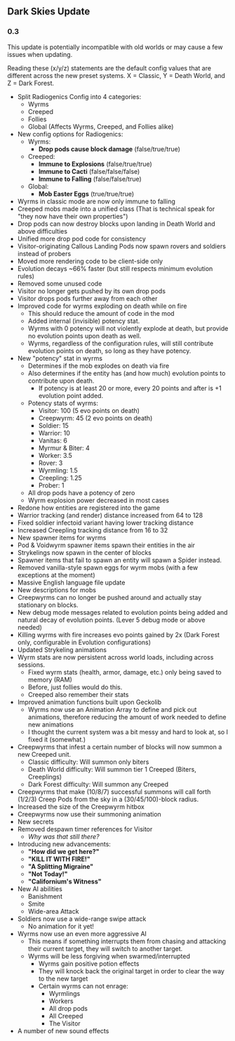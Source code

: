 ## Dark Skies Update
### 0.3

This update is potentially incompatible with old worlds or may cause a few issues when updating.

Reading these (x/y/z) statements are the default config values that are different across the new preset systems. X = Classic, Y = Death World, and Z = Dark Forest.

- Split Radiogenics Config into 4 categories:
  - Wyrms
  - Creeped
  - Follies
  - Global (Affects Wyrms, Creeped, and Follies alike)
- New config options for Radiogenics:
  - Wyrms:
    - **Drop pods cause block damage** (false/true/true)
  - Creeped:
    - **Immune to Explosions** (false/true/true)
    - **Immune to Cacti** (false/false/false)
    - **Immune to Falling** (false/false/true)
  - Global:
    - **Mob Easter Eggs** (true/true/true)
- Wyrms in classic mode are now only immune to falling
- Creeped mobs made into a unified class (That is technical speak for "they now have their own properties")
- Drop pods can now destroy blocks upon landing in Death World and above difficulties
- Unified more drop pod code for consistency
- Visitor-originating Callous Landing Pods now spawn rovers and soldiers instead of probers
- Moved more rendering code to be client-side only
- Evolution decays ~66% faster (but still respects minimum evolution rules)
- Removed some unused code
- Visitor no longer gets pushed by its own drop pods
- Visitor drops pods further away from each other
- Improved code for wyrms exploding on death while on fire
  - This should reduce the amount of code in the mod
  - Added internal (invisible) potency stat.
  - Wyrms with 0 potency will not violently explode at death, but provide no evolution points upon death as well.
  - Wyrms, regardless of the configuration rules, will still contribute evolution points on death, so long as they have potency.
- New "potency" stat in wyrms
  - Determines if the mob explodes on death via fire
  - Also determines if the entity has (and how much) evolution points to contribute upon death.
    - If potency is at least 20 or more, every 20 points and after is +1 evolution point added.
  - Potency stats of wyrms:
    - Visitor: 100 (5 evo points on death)
    - Creepwyrm: 45 (2 evo points on death)
    - Soldier: 15
    - Warrior: 10
    - Vanitas: 6
    - Myrmur & Biter: 4
    - Worker: 3.5
    - Rover: 3
    - Wyrmling: 1.5
    - Creepling: 1.25
    - Prober: 1
  - All drop pods have a potency of zero
  - Wyrm explosion power decreased in most cases
- Redone how entities are registered into the game
- Warrior tracking (and render) distance increased from 64 to 128
- Fixed soldier infectoid variant having lower tracking distance
- Increased Creepling tracking distance from 16 to 32
- New spawner items for wyrms
- Pod & Voidwyrm spawner items spawn their entities in the air
- Strykelings now spawn in the center of blocks
- Spawner items that fail to spawn an entity will spawn a Spider instead.
- Removed vanilla-style spawn eggs for wyrm mobs (with a few exceptions at the moment)
- Massive English language file update
- New descriptions for mobs
- Creepwyrms can no longer be pushed around and actually stay stationary on blocks.
- New debug mode messages related to evolution points being added and natural decay of evolution points. (Lever 5 debug mode or above needed)
- Killing wyrms with fire increases evo points gained by 2x (Dark Forest only, configurable in Evolution configurations)
- Updated Strykeling animations
- Wyrm stats are now persistent across world loads, including across sessions.
  - Fixed wyrm stats (health, armor, damage, etc.) only being saved to memory (RAM)
  - Before, just follies would do this.
  - Creeped also remember their stats
- Improved animation functions built upon Geckolib
  - Wyrms now use an Animation Array to define and pick out animations, therefore reducing the amount of work needed to define new animations
  - I thought the current system was a bit messy and hard to look at, so I fixed it (somewhat.)
- Creepwyrms that infest a certain number of blocks will now summon a new Creeped unit.
  - Classic difficulty: Will summon only biters
  - Death World difficulty: Will summon tier 1 Creeped (Biters, Creeplings)
  - Dark Forest difficulty: Will summon any Creeped
- Creepwyrms that make (10/8/7) successful summons will call forth (1/2/3) Creep Pods from the sky in a (30/45/100)-block radius.
- Increased the size of the Creepwyrm hitbox
- Creepwyrms now use their summoning animation
- New secrets
- Removed despawn timer references for Visitor
  - *Why was that still there?*
- Introducing new advancements:
  - **"How did we get here?"** 
  - **"KILL IT WITH FIRE!"**
  - **"A Splitting Migraine"**
  - **"Not Today!"**
  - **"Californium's Witness"**
- New AI abilities
  - Banishment
  - Smite
  - Wide-area Attack
- Soldiers now use a wide-range swipe attack
  - No animation for it yet!
- Wyrms now use an even more aggressive AI
  - This means if something interrupts them from chasing and attacking their current target, they will switch to another target.
  - Wyrms will be less forgiving when swarmed/interrupted
    - Wyrms gain positive potion effects
    - They will knock back the original target in order to clear the way to the new target
    - Certain wyrms can not enrage:
      - Wyrmlings
      - Workers
      - All drop pods
      - All Creeped
      - The Visitor
- A number of new sound effects 
